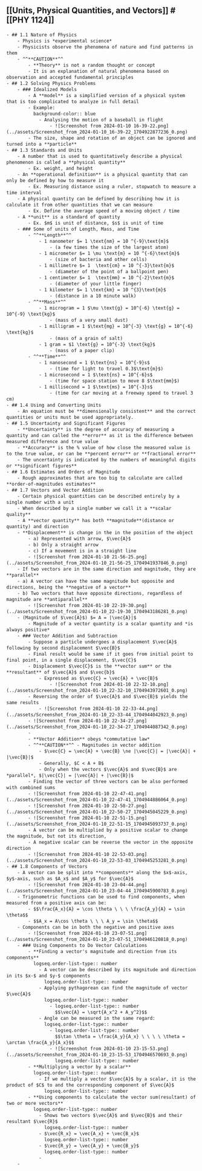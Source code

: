 ## [[Units, Physical Quantities, and Vectors]] #[[PHY 1124]]
	- ## 1.1 Nature of Physics
		- Physics is *experimental science*
		- Physicists observe the phenomena of nature and find patterns in them
		- ^^**CAUTION**^^
			- **Theory** is not a random thought or concept
			- It is an explanation of natural phenomena based on observation and accepted fundamental principles
	- ## 1.2 Solving Physics Problems
		- ### Idealized Models
			- A **model** is a simplified version of a physical system that is too complicated to analyze in full detail
			- Example:
			  background-color:: blue
				- Analysing the motion of a baseball in flight
					- ![Screenshot from 2024-01-10 16-39-22.png](../assets/Screenshot_from_2024-01-10_16-39-22_1704922877236_0.png)
			- The size, shape and rotation of an object can be ignored and turned into a **particle**
	- ## 1.3 Standards and Units
		- A number that is used to quantitatively describe a physical phenomenon is called a **physical quantity**
			- Ex. weight, and height
		- An **operational definition** is a physical quantity that can only be defined by how to measure it
			- Ex. Measuring distance using a ruler, stopwatch to measure a time interval
		- A physical quantity can be defined by describing how it is calculate it from other quantities that we can measure
			- Ex. Define the average speed of a moving object / time
		- A **unit** is a standard of quantity
			- Ex. $m$ is unit of distance, $s$ is unit of time
		- ### Some of units of Length, Mass, and Time
			- ^^**Length**^^
				- 1 nanometer $= 1 \text{nm} = 10 ^{-9}\text{m}$
					- (a few times the size of the largest atom)
				- 1 micrometer $= 1 \mu \text{m} = 10 ^{-6}\text{m}$
					- (size of bacteria and other cells)
				- 1 millimetre $= 1  \text{cm} = 10 ^{-3}\text{m}$
					- (diameter of the point of a ballpoint pen)
				- 1 centimeter $= 1  \text{mm} = 10 ^{-2}\text{m}$
					- (diameter of your little finger)
				- 1 kilometer $= 1 \text{km} = 10 ^{3}\text{m}$
					- (distance in a 10 minute walk)
			- ^^**Mass**^^
				- 1 microgram = 1 $\mu \text{g} = 10^{-6} \text{g} = 10^{-9} \text{kg}$
					- (mass of a very small dust)
				- 1 milligram = 1 $\text{mg} = 10^{-3} \text{g} = 10^{-6} \text{kg}$
					- (mass of a grain of salt)
				- 1 gram = $1 \text{g} = 10^{-3} \text{kg}$
					- (mass of a paper clip)
			- ^^**Time**^^
				- 1 nanosecond = 1 $\text{ns} = 10^{-9}s$
					- (time for light to travel 0.3$\text{m}$)
				- 1 microsecond = 1 $\text{ns} = 10^{-6}s$
					- (time for space station to move 8 $\text{mm}$)
				- 1 millisecond = 1 $\text{ms} = 10^{-3}s$
					- (time for car moving at a freeway speed to travel 3 cm)
	- ## 1.4 Using and Converting Units
		- An equation must be **dimensionally consistent** and the correct quantities or units must be used appropriately.
	- ## 1.5 Uncertainty and Significant Figures
		- **Uncertainty** is the degree of accuracy of measuring a quantity and can called the **error** as it is the difference between measured difference and true value
		- **Accuracy** is the % value of how close the measured value is to the true value, or can be **percent error** or **fractional error**
		- The uncertainty is indicated by the numbers of meaningful digits or **significant figures**
	- ## 1.6 Estimates and Orders of Magnitude
		- Rough approximates that are too big to calculate are called **order-of-magnitudes estimates**
	- ## 1.7 Vectors and Vector Addition
		- Certain physical quantities can be described entirely by a single number with a unit
		- When described by a single number we call it a **scalar quality**
		- A **vector quantity** has both **magnitude**(distance or quantity) and direction
		- **Displacement** is change in the in the position of the object
			- a) Represented with arrow, $\vec{A}$
			- b) Only a straight arrow
			- c) If a movement is in a straight line
			- ![Screenshot from 2024-01-10 21-56-25.png](../assets/Screenshot_from_2024-01-10_21-56-25_1704941937846_0.png)
		- If two vectors are in the same direction and magnitude, they are **parallel**
		- a) A vector can have the same magnitude but opposite and directions, being the **negative of a vector**
		- b) Two vectors that have opposite directions, regardless of magnitude are **antiparallel**
			- ![Screenshot from 2024-01-10 22-19-30.png](../assets/Screenshot_from_2024-01-10_22-19-30_1704943186281_0.png)
		- (Magnitude of $\vec{A}$) $= A = |\vec{A}|$
			- Magnitude of a vector quantity is a scalar quantity and *is always positive*
		- ### Vector Addition and Subtraction
			- Suppose a particle undergoes a displacement $\vec{A}$ following by second displacement $\vec{B}$
			- Final result would be same if it goes from initial point to final point, in a single displacement, $\vec{C}$
			- Displacement $\vec{C}$ is the **vector sum** or the **resultant** of $\vec{A}$ and $\vec{b}$
				- Expressed as $\vec{C} = \vec{A} + \vec{B}$
					- ![Screenshot from 2024-01-10 22-32-10.png](../assets/Screenshot_from_2024-01-10_22-32-10_1704943972601_0.png)
			- Reversing the order of $\vec{A}$ and $\vec{B}$ yields the same results
				- ![Screenshot from 2024-01-10 22-33-44.png](../assets/Screenshot_from_2024-01-10_22-33-44_1704944042923_0.png)
			- ![Screenshot from 2024-01-10 22-34-27.png](../assets/Screenshot_from_2024-01-10_22-34-27_1704944087342_0.png)
			-
			- **Vector Addition** obeys *commutative law*
			- ^^**CAUTION**^^ - Magnitudes in vector addition
				- $\vec{C} = \vec{A} + \vec{B} \ne |\vec{C}| = |\vec{A}| + |\vec{B}|$
				- Generally, $C < A + B$
				- Only when the vectors $\vec{A}$ and $\vec{B}$ are *parallel*, $|\vec{C}| = |\vec{A}| + |\vec{B}|$
			- Finding the vector of three vectors can be also performed with combined sums
			- ![Screenshot from 2024-01-10 22-47-41.png](../assets/Screenshot_from_2024-01-10_22-47-41_1704944886064_0.png)
			- ![Screenshot from 2024-01-10 22-50-27.png](../assets/Screenshot_from_2024-01-10_22-50-27_1704945045229_0.png)
			- ![Screenshot from 2024-01-10 22-51-15.png](../assets/Screenshot_from_2024-01-10_22-51-15_1704945093737_0.png)
			- A vector can be multiplied by a positive scalar to change the magnitude, but not its direction,
			- A negative scalar can be reverse the vector in the opposite direction
			- ![Screenshot from 2024-01-10 22-53-03.png](../assets/Screenshot_from_2024-01-10_22-53-03_1704945253281_0.png)
	- ## 1.8 Components of Vectors
		- A vector can be split into **components** along the $x$-axis, $y$-axis, such as $A_x$ and $A_y$ for $\vec{A}$
			- ![Screenshot from 2024-01-10 23-04-44.png](../assets/Screenshot_from_2024-01-10_23-04-44_1704945900783_0.png)
		- Trigonometric functions can be used to find components, when measured from a positive axis can be:
			- $$\frac{A_x}{A} = \cos \theta \ \ \ \frac{A_y}{A} = \sin \theta$$
			- $$A_x = A\cos \theta \ \ \ A_y = \sin \theta$$
		- Components can be in both the negative and positive axes
			- ![Screenshot from 2024-01-10 23-07-51.png](../assets/Screenshot_from_2024-01-10_23-07-51_1704946120818_0.png)
		- ### Using Components to Do Vector Calculations
			- **Finding a vector's magnitude and direction from its components**
			  logseq.order-list-type:: number
				- A vector can be described by its magnitude and direction in its $x-$ and $y-$ components
				  logseq.order-list-type:: number
				- Applying pythagorean can find the magnitude of vector $\vec{A}$
				  logseq.order-list-type:: number
					- logseq.order-list-type:: number
					  $$\vec{A} = \sqrt{A_x^2 + A_y^2}$$
				- Angle can be measured in the same regard:
				  logseq.order-list-type:: number
					- logseq.order-list-type:: number
					  $$\tan \theta = \frac{A_y}{A_x} \ \ \ \ \theta = \arctan \frac{A_y}{A_x}$$
					- ![Screenshot from 2024-01-10 23-15-53.png](../assets/Screenshot_from_2024-01-10_23-15-53_1704946570693_0.png)
					  logseq.order-list-type:: number
			- **Multiplying a vector by a scalar**
			  logseq.order-list-type:: number
				- If we multiply a vector $\vec{A}$ by a scalar, it is the product of $C$ to and the corresponding component of $\vec{A}$
				  logseq.order-list-type:: number
			- **Using components to calculate the vector sum(resultant) of two or more vectors**
			  logseq.order-list-type:: number
				- Shows two vectors $\vec{A}$ and $\vec{B}$ and their resultant $\vec{R}$
				  logseq.order-list-type:: number
				- $\vec{R_x} = \vec{A_x} + \vec{B_x}$
				  logseq.order-list-type:: number
				- $\vec{R_y} = \vec{A_y} + \vec{B_y}$
				  logseq.order-list-type:: number
				-
		-